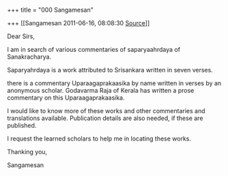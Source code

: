 +++
title = "000 Sangamesan"

+++
[[Sangamesan	2011-06-16, 08:08:30 [Source](https://groups.google.com/g/samskrita/c/OSCZndZyngc)]]



Dear Sirs,



I am in search of various commentaries of saparyaahrdaya of Sanakracharya.



Saparyahrdaya is a work attributed to Srisankara written in seven verses.

there is a commentary Uparaagaprakaasika by name written in verses by an anonymous scholar. Godavarma Raja of Kerala has written a prose commentary on this Uparaagaprakaasika.



I would like to know more of these works and other commentaries and translations available. Publication details are also needed, if these are published.



I request the learned scholars to help me in locating these works.



Thanking you,

Sangamesan

